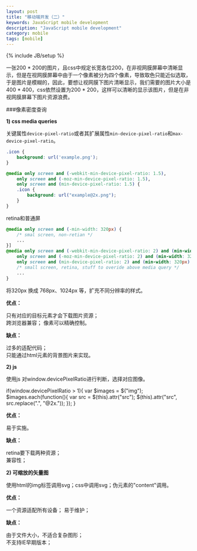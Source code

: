 ```yaml
---
layout: post
title: "移动端开发（二）"
keywords: JavaScript mobile development
description: "JavaScript mobile development"
category: mobile
tags: [mobile]
---
```

{% include JB/setup %}

一张200 * 200的图片，且css中规定长宽各位200，在非视网膜屏幕中清晰显示，但是在视网膜屏幕中由于一个像素被分为四个像素，导致取色只能近似选取，于是图片是模糊的，因此，要想让视网膜下图片清晰显示，我们需要的图片大小是400 * 400，css依然设置为200 * 200，这样可以清晰的显示该图片，但是在非视网膜屏幕下图片资源浪费。

<!-- more -->

###像素密度查询  

**1) css media queries**

关键属性`device-pixel-ratio`或者其扩展属性`min-device-pixel-ratio`和`max-device-pixel-ratio`。  

```css
.icon {
	background: url('example.png');
}
```

```css
@media only screen and (-webkit-min-device-pixel-ratio: 1.5),
	only screen and (-moz-min-device-pixel-ratio: 1.5),
	only screen and (min-device-pixel-ratio: 1.5) {
	.icon {
		background: url("example@2x.png");
	}
}
```

retina和普通屏

```css
@media only screen and (-min-width: 320px) {
	/* smal screen, non-retian */
	...
}]
@media only screen and (-webkit-min-device-pixel-ratio: 2) and (min-width: 320px),
	only screen and (-moz-min-device-pixel-ratio: 2) and (min-width: 320px),
	only screen and (min-device-pixel-ratio: 2) and (min-width: 320px) {
	/* small screen, retina, stuff to overide above media query */
	...
}
```

将320px 换成 768px、1024px 等，扩充不同分辨率的样式。

**优点：**

只有对应的目标元素才会下载图片资源；  
跨浏览器兼容； 
像素可以精确控制。 

**缺点：**

过多的适配代码；  
只能通过html元素的背景图片来实现。

**2) js**

使用js 对window.devicePixelRatio进行判断，选择对应图像。

if(window.devicePixelRatio > 1){
	var $images = $("img");
	$images.each(function(){
		var src = $(this).attr("src");
		$(this).attr("src", src.replace(".", "@2x."));
	});
}

**优点：**

易于实施。  

**缺点：**  

retina要下载两种资源；  
兼容性； 

**2) 可缩放的矢量图**

使用html的img标签调用svg；css中调用svg；伪元素的"content"调用。

**优点：**

一个资源适配所有设备； 
易于维护； 

**缺点：**  

由于文件大小，不适合复杂图形；  
不支持IE早期版本； 